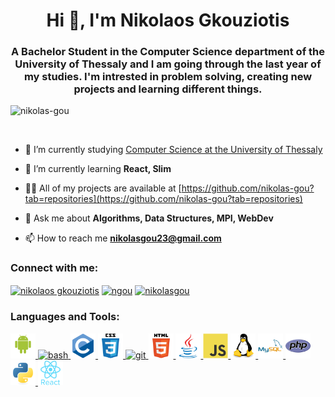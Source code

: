<h1 align="center">Hi 👋, I'm Nikolaos Gkouziotis</h1>
<h3 align="center">A Bachelor Student in the Computer Science department of the University of Thessaly and I am going through the last year of my studies. I'm intrested in problem solving, creating new projects and learning different things.</h3>

<p align="left"> <img src="https://komarev.com/ghpvc/?username=nikolas-gou&label=Profile%20views&color=0e75b6&style=flat" alt="nikolas-gou" /> </p>

<p align="left"> <a href="https://twitter.com/" target="blank"><img src="https://img.shields.io/twitter/follow/?logo=twitter&style=for-the-badge" alt="" /></a> </p>

- 🔭 I’m currently studying [Computer Science at the University of Thessaly](https://www.uth.gr/en)

- 🌱 I’m currently learning **React, Slim**

- 👨‍💻 All of my projects are available at [https://github.com/nikolas-gou?tab=repositories](https://github.com/nikolas-gou?tab=repositories)

- 💬 Ask me about **Algorithms, Data Structures, MPI, WebDev**

- 📫 How to reach me **nikolasgou23@gmail.com**

<h3 align="left">Connect with me:</h3>
<p align="left">
<a href="https://linkedin.com/in/nikolaos gkouziotis" target="blank"><img align="center" src="https://raw.githubusercontent.com/rahuldkjain/github-profile-readme-generator/master/src/images/icons/Social/linked-in-alt.svg" alt="nikolaos gkouziotis" height="30" width="40" /></a>
<a href="https://www.hackerrank.com/ngou" target="blank"><img align="center" src="https://raw.githubusercontent.com/rahuldkjain/github-profile-readme-generator/master/src/images/icons/Social/hackerrank.svg" alt="ngou" height="30" width="40" /></a>
<a href="https://www.leetcode.com/nikolasgou" target="blank"><img align="center" src="https://raw.githubusercontent.com/rahuldkjain/github-profile-readme-generator/master/src/images/icons/Social/leet-code.svg" alt="nikolasgou" height="30" width="40" /></a>
</p>

<h3 align="left">Languages and Tools:</h3> 
<p align="left"> <a href="https://developer.android.com" target="_blank" rel="noreferrer"> <img src="https://raw.githubusercontent.com/devicons/devicon/master/icons/android/android-original-wordmark.svg" alt="android" width="40" height="40"/> </a> <a href="https://www.gnu.org/software/bash/" target="_blank" rel="noreferrer"> <img src="https://www.vectorlogo.zone/logos/gnu_bash/gnu_bash-icon.svg" alt="bash" width="40" height="40"/> </a> <a href="https://www.cprogramming.com/" target="_blank" rel="noreferrer"> <img src="https://raw.githubusercontent.com/devicons/devicon/master/icons/c/c-original.svg" alt="c" width="40" height="40"/> </a> <a href="https://www.w3schools.com/css/" target="_blank" rel="noreferrer"> <img src="https://raw.githubusercontent.com/devicons/devicon/master/icons/css3/css3-original-wordmark.svg" alt="css3" width="40" height="40"/> </a> <a href="https://git-scm.com/" target="_blank" rel="noreferrer"> <img src="https://www.vectorlogo.zone/logos/git-scm/git-scm-icon.svg" alt="git" width="40" height="40"/> </a> <a href="https://www.w3.org/html/" target="_blank" rel="noreferrer"> <img src="https://raw.githubusercontent.com/devicons/devicon/master/icons/html5/html5-original-wordmark.svg" alt="html5" width="40" height="40"/> </a> <a href="https://www.java.com" target="_blank" rel="noreferrer"> <img src="https://raw.githubusercontent.com/devicons/devicon/master/icons/java/java-original.svg" alt="java" width="40" height="40"/> </a> <a href="https://developer.mozilla.org/en-US/docs/Web/JavaScript" target="_blank" rel="noreferrer"> <img src="https://raw.githubusercontent.com/devicons/devicon/master/icons/javascript/javascript-original.svg" alt="javascript" width="40" height="40"/> </a> <a href="https://www.linux.org/" target="_blank" rel="noreferrer"> <img src="https://raw.githubusercontent.com/devicons/devicon/master/icons/linux/linux-original.svg" alt="linux" width="40" height="40"/> </a> <a href="https://www.mysql.com/" target="_blank" rel="noreferrer"> <img src="https://raw.githubusercontent.com/devicons/devicon/master/icons/mysql/mysql-original-wordmark.svg" alt="mysql" width="40" height="40"/> </a> <a href="https://www.php.net" target="_blank" rel="noreferrer"> <img src="https://raw.githubusercontent.com/devicons/devicon/master/icons/php/php-original.svg" alt="php" width="40" height="40"/> </a> <a href="https://www.python.org" target="_blank" rel="noreferrer"> <img src="https://raw.githubusercontent.com/devicons/devicon/master/icons/python/python-original.svg" alt="python" width="40" height="40"/> </a> <a href="https://reactjs.org/" target="_blank" rel="noreferrer"> <img src="https://raw.githubusercontent.com/devicons/devicon/master/icons/react/react-original-wordmark.svg" alt="react" width="40" height="40"/> </a> </p>


<!--
<p><img align="left" src="https://github-readme-stats.vercel.app/api/top-langs?username=nikolas-gou&show_icons=true&locale=en&layout=compact" alt="nikolas-gou" /></p>

<p>&nbsp;<img align="center" src="https://github-readme-stats.vercel.app/api?username=nikolas-gou&show_icons=true&locale=en" alt="nikolas-gou" /></p>

<p><img align="center" src="https://github-readme-streak-stats.herokuapp.com/?user=nikolas-gou&" alt="nikolas-gou" /></p>
-->

